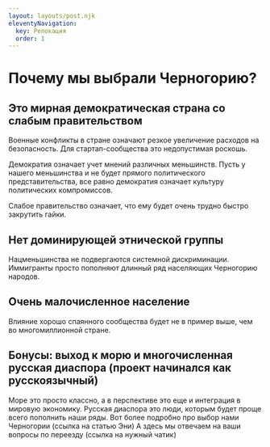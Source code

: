 ```yaml
---
layout: layouts/post.njk
eleventyNavigation:
  key: Релокация
  order: 1
---
```


# Почему мы выбрали Черногорию?

## Это мирная демократическая страна со слабым правительством

Военные конфликты в стране означают резкое увеличение расходов на безопасность. Для стартап-сообщества это недопустимая роскошь.

Демократия означает учет мнений различных меньшинств. Пусть у нашего меньшинства и не будет прямого политического представительства, все равно демократия означает культуру политических компромиссов.

Слабое правительство означает, что ему будет очень трудно быстро закрутить гайки.

## Нет доминирующей этнической группы

Нацменьшинства не подвергаются системной дискриминации. Иммигранты просто пополняют длинный ряд населяющих Черногорию народов. 

## Очень малочисленное население

Влияние хорошо спаянного сообщества будет не в пример выше, чем во многомиллионной стране.

## Бонусы: выход к морю и многочисленная русская диаспора (проект начинался как русскоязычный)

Море это просто классно, а в перспективе это еще и интеграция в мировую экономику. 
Русская диаспора это люди, которым будет проще всего пополнить наши ряды.
Вот более подробно про выбор нами Черногории (ссылка на статью Эни)
А здесь мы отвечаем на ваши вопросы по переезду (ссылка на нужный чатик)